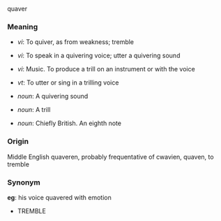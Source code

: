 quaver
### Meaning
+ _vi_: To quiver, as from weakness; tremble
+ _vi_: To speak in a quivering voice; utter a quivering sound
+ _vi_: Music. To produce a trill on an instrument or with the voice
+ _vt_: To utter or sing in a trilling voice

+ _noun_: A quivering sound
+ _noun_: A trill
+ _noun_: Chiefly British. An eighth note

### Origin

Middle English quaveren, probably frequentative of cwavien, quaven, to tremble

### Synonym

__eg__: his voice quavered with emotion

+ TREMBLE


